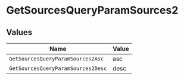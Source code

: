 # GetSourcesQueryParamSources2


## Values

| Name                               | Value                              |
| ---------------------------------- | ---------------------------------- |
| `GetSourcesQueryParamSources2Asc`  | asc                                |
| `GetSourcesQueryParamSources2Desc` | desc                               |
